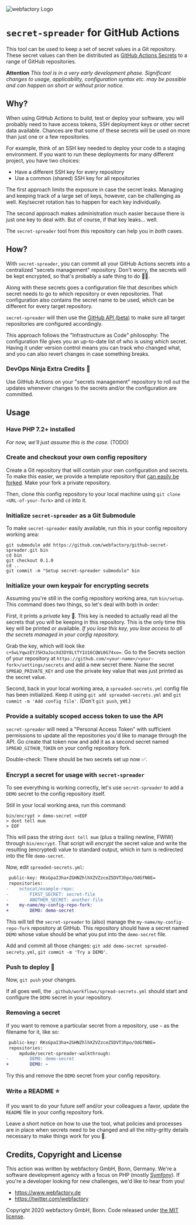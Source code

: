 ![webfactory Logo](https://www.webfactory.de/bundles/webfactorytwiglayout/img/logo.png) 
# `secret-spreader` for GitHub Actions

This tool can be used to keep a set of secret values in a Git repository. These secret values can then be distributed as [GitHub Actions Secrets](https://help.github.com/en/actions/automating-your-workflow-with-github-actions/creating-and-using-encrypted-secrets) to a range of GitHub repositories.

**Attention** *This tool is in a very early development phase. Significant changes to usage, applicability, configuration syntax etc. may be possible and can happen on short or without prior notice.*

## Why?

When using GitHub Actions to build, test or deploy your software, you will probably need to have access tokens, SSH deployment keys or other secret data available. Chances are that some of these secrets will be used on more than just one or a few repositories. 

For example, think of an SSH key needed to deploy your code to a staging environment. If you want to run these deployments for many different project, you have two choices:

- Have a different SSH key for every repository
- Use a common (shared) SSH key for all repositories

The first approach limits the exposure in case the secret leaks. Managing and keeping track of a large set of keys, however, can be challenging as well. Key/secret rotation has to happen for each key individually.

The second approach makes administration much easier because there is just one key to deal with. But of course, if that key leaks... well.

The `secret-spreader` tool from this repository can help you in _both_ cases.

## How?

With `secret-spreader`, you can commit all your GitHub Actions secrets into a centralized "secrets management" repository. Don't worry, the secrets will be kept encrypted, so that's probably a safe thing to do 🤞🏻.

Along with these secrets goes a configuration file that describes which secret needs to go to which repository or even repositories. That configuration also contains the secret name to be used, which can be different for every target repository.

`secret-spreader` will then use the [GitHub API (beta)](https://developer.github.com/v3/actions/) to make sure all target repositories are configured accordingly.

This approach follows the "Infrastructure as Code" philosophy: The configuration file gives you an up-to-date list of who is using which secret. Having it under version control means you can track who changed what, and you can also revert changes in case something breaks.

### DevOps Ninja Extra Credits 🚀

Use GitHub Actions on your "secrets management" repository to roll out the updates whenever changes to the secrets and/or the configuration are committed.

## Usage

### Have PHP 7.2+ installed 

_For now, we'll just assume this is the case._ (TODO) 

### Create and checkout your own config repository

Create a Git repository that will contain your own configuration and secrets. To make this easier, we provide a template
repository that [can easily be forked](https://github.com/webfactory/secret-spreader-config-template/generate). Make your fork a private repository.

Then, clone this config repository to your local machine using `git clone <URL-of-your-fork>` and `cd` into it. 

### Initialize `secret-spreader` as a Git Submodule

To make `secret-spreader` easily available, run this in your config repository working area:

```shell script
git submodule add https://github.com/webfactory/github-secret-spreader.git bin
cd bin
git checkout 0.1.0
cd ..
git commit -m "Setup secret-spreader submodule" bin
```

### Initialize your own keypair for encrypting secrets

Assuming you're still in the config repository working area, run `bin/setup`. This command does two things, so let's deal with both in order:

First, it prints a _private_ key 🔐. This key is needed to actually read all the secrets that you will be keeping in this repository. This is the
only time this key will be printed or available. *If you lose this key, you lose access to all the secrets managed in your config repository.*

Grab the key, which will look like `c+5wLYqwzEYJ5H3aJocXd3OY8LtTY1U16CQWi0G74xo=`. Go to the Secrets section of your repository at 
`https://github.com/<your-name>/<your-fork>/settings/secrets` and add a new secret there. Name the secret `SPREAD_PRIVATE_KEY` and use the private key
value that was just printed as the secret value.

Second, back in your local working area, a `spreaded-secrets.yml` config file has been initialized. Keep it using `git add spreaded-secrets.yml` and
`git commit -m 'Add config file'`. (Don't `git push`, yet.)

### Provide a suitably scoped access token to use the API

`secret-spreader` will need a "Personal Access Token" with sufficient permissions to update all the repositories you'd like to manage through the API.
Go create that token now and add it as a second secret named `SPREAD_GITHUB_TOKEN` on your config repository fork.

Double-check: There should be two secrets set up now ✅.

### Encrypt a secret for usage with `secret-spreader`

To see everything is working correctly, let's use `secret-spreader` to add a `DEMO` secret to the config repository itself.

Still in your local working area, run this command:

```shell
bin/encrypt > demo-secret <<EOF
> dont tell mum
> EOF  
```

This will pass the string `dont tell mum` (plus a trailing newline, FWIW) through `bin/encrypt`. That script will _encrypt_ the secret value
and write the resulting (encrypted) value to standard output, which in turn is redirected into the file `demo-secret`. 

Now, edit `spreaded-secrets.yml`:

```diff
 public-key: RKsGpaI3ha+ZGHNZhlhXZVZzceZ5DVT3hpo/OdGfN0E=
 repositories:
-    octocat/example-repo:
-        FIRST_SECRET: secret-file
-        ANOTHER_SECRET: another-file
+    my-name/my-config-repo-fork:
+        DEMO: demo-secret
```  

This will tell the `secret-spreader` to (also) manage the `my-name/my-config-repo-fork` repository at GitHub. This repository should have a secret
named `DEMO` whose value should be what you put into the `demo-secret` file.

Add and commit all those changes: `git add demo-secret spreaded-secrety.yml`, `git commit -m 'Try a DEMO'`.

### Push to deploy 🚨

Now, `git push` your changes.

If all goes well, the `.github/workflows/spread-secrets.yml` should start and configure the `DEMO` secret in your repository.

### Removing a secret
  
If you want to remove a particular secret from a repository, use `~` as the filename for it, like so:

```diff
 public-key: RKsGpaI3ha+ZGHNZhlhXZVZzceZ5DVT3hpo/OdGfN0E=
 repositories:
     mpdude/secret-spreader-walkthrough:
-        DEMO: demo-secret
+        DEMO: ~
```

Try this and remove the `DEMO` secret from your config repository.

### Write a README ⭐️

If you want to do your future self and/or your colleagues a favor, update the `README` file in your config repository fork.

Leave a short notice on how to use the tool, what policies and processes are in place when secrets need to be changed and
all the nitty-gritty details necessary to make things work for you 🦖. 

## Credits, Copyright and License

This action was written by webfactory GmbH, Bonn, Germany. We're a software development
agency with a focus on PHP (mostly [Symfony](http://github.com/symfony/symfony)). If you're a 
developer looking for new challenges, we'd like to hear from you! 

- <https://www.webfactory.de>
- <https://twitter.com/webfactory>

Copyright 2020 webfactory GmbH, Bonn. Code released under [the MIT license](LICENSE).

